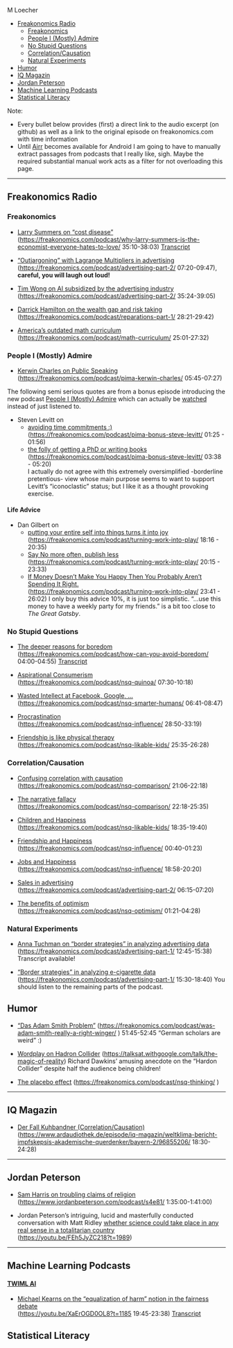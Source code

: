 M Loecher

- <a href="#freakonomics-radio" id="toc-freakonomics-radio">Freakonomics
  Radio</a>
  - <a href="#freakonomics" id="toc-freakonomics">Freakonomics</a>
  - <a href="#people-i-mostly-admire" id="toc-people-i-mostly-admire">People
    I (Mostly) Admire</a>
  - <a href="#no-stupid-questions" id="toc-no-stupid-questions">No Stupid
    Questions</a>
  - <a href="#correlationcausation"
    id="toc-correlationcausation">Correlation/Causation</a>
  - <a href="#natural-experiments" id="toc-natural-experiments">Natural
    Experiments</a>
- <a href="#humor" id="toc-humor">Humor</a>
- <a href="#iq-magazin" id="toc-iq-magazin">IQ Magazin</a>
- <a href="#jordan-peterson" id="toc-jordan-peterson">Jordan Peterson</a>
- <a href="#machine-learning-podcasts"
  id="toc-machine-learning-podcasts">Machine Learning Podcasts</a>
- <a href="#statistical-literacy"
  id="toc-statistical-literacy">Statistical Literacy</a>

Note:

- Every bullet below provides (first) a direct link to the audio excerpt
  (on github) as well as a link to the original episode on
  freakonomics.com with time information
- Until [Airr](https://www.airr.io/) becomes available for Android I am
  going to have to manually extract passages from podcasts that I really
  like, sigh. Maybe the required substantial manual work acts as a
  filter for not overloading this page.

------------------------------------------------------------------------

## Freakonomics Radio

### Freakonomics

- [Larry Summers on “cost disease”](/assets/podcasts/excerpts/.mp3)  
  (<https://freakonomics.com/podcast/why-larry-summers-is-the-economist-everyone-hates-to-love/>
  35:10-38:03)
  [Transcript](/assets/podcasts/transcripts/why-larry-summers-is-the-economist-everyone-hates-to-love.html)

- [“Outjargoning” with Lagrange Multipliers in
  advertising](/assets/podcasts/excerpts/vlc-record-2021-01-03-11h04m45s-Does%20Advertising%20Actually%20Work_Part%202_Digital.mp3)  
  (<https://freakonomics.com/podcast/advertising-part-2/> 07:20-09:47),
  **careful, you will laugh out loud!**

- [Tim Wong on AI subsidized by the advertising
  industry](/assets/podcasts/excerpts/vlc-record-2021-01-03-11h17m02s-Does%20Advertising%20Actually%20Work_Part%202_Digital.mp3)  
  (<https://freakonomics.com/podcast/advertising-part-2/> 35:24-39:05)

- [Darrick Hamilton on the wealth gap and risk
  taking](/assets/podcasts/excerpts/vlc-record-freak-Should-America-and-FIFA-Pay-Reparations-2821-2942.mp3)  
  (<https://freakonomics.com/podcast/reparations-part-1/> 28:21-29:42)

- [America’s outdated math
  curriculum](/assets/podcasts/excerpts/vlc-record-freak-America’s%20Math%20Curriculum%20Doesn’t%20Add%20Up-2501-2732.mp3)  
  (<https://freakonomics.com/podcast/math-curriculum/> 25:01-27:32)

### People I (Mostly) Admire

- [Kerwin Charles on Public
  Speaking](/assets/podcasts/excerpts/vlc-record-2021-01-02-15h08m18s-Kerwin%20Charles_%20“One%20Does%20Not%20Know%20Where%20an%20Insight%20Will%20Come%20From”-.mp3)  
  (<https://freakonomics.com/podcast/pima-kerwin-charles/> 05:45-07:27)

The following semi serious quotes are from a bonus episode introducing
the new podcast [People I (Mostly)
Admire](https://freakonomics.com/pima/) which can actually be
[watched](https://www.youtube.com/watch?v=vbGMWZYuCt4&feature=youtu.be)
instead of just listened to.

- Steven Levitt on
  - [avoiding time commitments
    :)](/assets/podcasts/excerpts/vlc-record-Steve%20Levitt_I'm%20Not%20as%20Childlike%20as%20I'd%20Like%20to%20Be-0125-0156.mp3)  
    (<https://freakonomics.com/podcast/pima-bonus-steve-levitt/> 01:25 -
    01:56)
  - [the folly of getting a PhD or writing
    books](/assets/podcasts/excerpts/vlc-record-Steve%20Levitt_I'm%20Not%20as%20Childlike%20as%20I'd%20Like%20to%20Be-0338-0520.mp3)  
    (<https://freakonomics.com/podcast/pima-bonus-steve-levitt/> 03:38 -
    05:20)  
    I actually do not agree with this extremely oversimplified
    -borderline pretentious- view whose main purpose seems to want to
    support Levitt’s “iconoclastic” status; but I like it as a thought
    provoking exercise.

#### Life Advice

- Dan Gilbert on
  - [putting your entire self into things turns it into
    joy](/assets/podcasts/excerpts/pima-Gilbert-Turning-Work-into-Play-1816-2035.mp3)  
    (<https://freakonomics.com/podcast/turning-work-into-play/> 18:16 -
    20:35)
  - [Say No more often, publish
    less](/assets/podcasts/excerpts/pima-Gilbert-Turning-Work-into-Play-2015-2333.mp3)  
    (<https://freakonomics.com/podcast/turning-work-into-play/> 20:15 -
    23:33)
  - [If Money Doesn’t Make You Happy Then You Probably Aren’t Spending
    It
    Right.](/assets/podcasts/excerpts/pima-Gilbert-Turning-Work-into-Play-2341-2602.mp3)  
    (<https://freakonomics.com/podcast/turning-work-into-play/> 23:41 -
    26:02) I only buy this advice 10%, it is just too simplistic. “…use
    this money to have a weekly party for my friends.” is a bit too
    close to *The Great Gatsby*.

### No Stupid Questions

- [The deeper reasons for
  boredom](https://stitcher-injected.simplecastaudio.com/fab071f4-583a-498c-a495-58f7d4c71242/episodes/74cb1c85-2447-4b58-9511-72e0d7b46a1b/audio/128/default.mp3/default.mp3_ywr3ahjkcgo_d208963988d3e504176555c052e14c9c_36667196.mp3?awCollectionId=fab071f4-583a-498c-a495-58f7d4c71242&awEpisodeId=74cb1c85-2447-4b58-9511-72e0d7b46a1b&hash_redirect=1&x-total-bytes=36667196&x-ais-classified=unclassified&listeningSessionID=0CD_382_348__d7c91a9df0722ff64865717a2d08974bc2e7d23f)  
  (<https://freakonomics.com/podcast/how-can-you-avoid-boredom/>
  04:00-04:55)
  [Transcript](/assets/podcasts/transcripts/how-can-you-avoid-boredom.html)

- [Aspirational
  Consumerism](/assets/podcasts/excerpts/vlc-record-nsq-Why%20Do%20We%20Buy%20Things%20We-will%20Never%20Use_0730-1018.mp3)  
  (<https://freakonomics.com/podcast/nsq-quinoa/> 07:30-10:18)

- [Wasted Intellect at Facebook, Google,
  …](/assets/podcasts/excerpts/vlc-record-nsq-Are%20Humans%20Smarter%20or%20Stupider%20Than%20We%20Used%20to%20Be_0641-0847.mp3)  
  (<https://freakonomics.com/podcast/nsq-smarter-humans/> 06:41-08:47)

- [Procrastination](/assets/podcasts/excerpts/vlc-record-2021-01-02-14h51m20s-How%20Much%20of%20Your%20Life%20Do%20You%20Actually%20Control_-.mp3)  
  (<https://freakonomics.com/podcast/nsq-influence/> 28:50-33:19)

- [Friendship is like physical
  therapy](/assets/podcasts/excerpts/vlc-record-2021-01-02-14h41m26s-How%20Do%20You%20Raise%20a%20“Likable”%20Kid_-.mp3)  
  (<https://freakonomics.com/podcast/nsq-likable-kids/> 25:35-26:28)

### Correlation/Causation

- [Confusing correlation with
  causation](/assets/podcasts/excerpts/vlc-record-2021-01-03-10h14m40s-How%20Can%20You%20Stop%20Comparing%20Yourself%20With%20Other%20People_-.mp3)  
  (<https://freakonomics.com/podcast/nsq-comparison/> 21:06-22:18)

- [The narrative
  fallacy](/assets/podcasts/excerpts/vlc-record-2021-01-03-10h16m07s-How%20Can%20You%20Stop%20Comparing%20Yourself%20With%20Other%20People_-.mp3)  
  (<https://freakonomics.com/podcast/nsq-comparison/> 22:18-25:35)

- [Children and
  Happiness](/assets/podcasts/excerpts/vlc-record-2021-01-02-14h36m39s-How%20Do%20You%20Raise%20a%20“Likable”%20Kid_-.mp3)  
  (<https://freakonomics.com/podcast/nsq-likable-kids/> 18:35-19:40)

- [Friendship and
  Happiness](/assets/podcasts/excerpts/vlc-record-2021-01-02-15h01m01s-How%20Much%20Do%20Your%20Friends%20Affect%20Your%20Future_-.mp3)  
  (<https://freakonomics.com/podcast/nsq-influence/> 00:40-01:23)

- [Jobs and
  Happiness](/assets/podcasts/excerpts/vlc-record-2021-01-02-15h20m23s-How%20Much%20Do%20Your%20Friends%20Affect%20Your%20Future_-.mp3)  
  (<https://freakonomics.com/podcast/nsq-influence/> 18:58-20:20)

- [Sales in
  advertising](/assets/podcasts/excerpts/vlc-record-2021-01-03-10h59m55s-Does%20Advertising%20Actually%20Work_Part%202_Digital.mp3)  
  (<https://freakonomics.com/podcast/advertising-part-2/> 06:15-07:20)

- [The benefits of
  optimism](/assets/podcasts/excerpts/vlc-record-nsq-Is%20Optimism%20a%20Luxury%20Good-0121-0428.mp3)  
  (<https://freakonomics.com/podcast/nsq-optimism/> 01:21-04:28)

### Natural Experiments

- [Anna Tuchman on “border strategies” in analyzing advertising
  data](/assets/podcasts/excerpts/vlc-record-2021-01-03-11h31m21s-Does%20Advertising%20Actually%20Work_Part%201_TV.mp3)  
  (<https://freakonomics.com/podcast/advertising-part-1/> 12:45-15:38)
  Transcript available!

- [“Border strategies” in analyzing e-cigarette
  data](/assets/podcasts/excerpts/vlc-record-2021-01-03-11h41m47s-Does%20Advertising%20Actually%20Work_Part%201_TV.mp3)  
  (<https://freakonomics.com/podcast/advertising-part-1/> 15:30-18:40)
  You should listen to the remaining parts of the podcast.

## Humor

- [“Das Adam Smith
  Problem”](/assets/podcasts/excerpts/nsq-was-adam-smith-really-a-right-winger-5145-5245.mp3)
  (<https://freakonomics.com/podcast/was-adam-smith-really-a-right-winger/>
  ) 51:45-52:45 “German scholars are weird” :)

- [Wordplay on Hadron Collider](https://youtu.be/9hDDwBEobtk?t=630)
  (<https://talksat.withgoogle.com/talk/the-magic-of-reality>) Richard
  Dawkins’ amusing anecdote on the “Hardon Collider” despite half the
  audience being children!

- [The placebo effect](/assets/podcasts/excerpts/)
  (<https://freakonomics.com/podcast/nsq-thinking/> )

------------------------------------------------------------------------

## IQ Magazin

- [Der Fall Kuhbandner
  (Correlation/Causation)](/assets/podcasts/excerpts/Der_Fall_Kuhbandner_220214_1805_IQ.mp3)  
  (<https://www.ardaudiothek.de/episode/iq-magazin/weltklima-bericht-impfskepsis-akademische-querdenker/bayern-2/96855206/>
  18:30-24:28)

------------------------------------------------------------------------

## Jordan Peterson

- [Sam Harris on troubling claims of
  religion](https://youtu.be/prt9D90BvFI?t=5700)  
  (<https://www.jordanbpeterson.com/podcast/s4e81/> 1:35:00-1:41:00)

- Jordan Peterson’s intriguing, lucid and masterfully conducted
  conversation with Matt Ridley [whether science could take place in any
  real sense in a totalitarian
  country](/assets/podcasts/excerpts/Peterson_Ridley_Totalitarian.mp3)  
  (<https://youtu.be/FEh5JyZC218?t=1989>)

------------------------------------------------------------------------

## Machine Learning Podcasts

#### [TWIML AI](https://twimlai.com/podcast/twimlai/)

- [Michael Kearns on the “equalization of harm” notion in the fairness
  debate](/assets/podcasts/excerpts/TWIML_AI_MichaelKearns_19-45_23-38.mp4)  
  (<https://youtu.be/XaErOGD0OL8?t=1185> 19:45-23:38)
  [Transcript](/assets/podcasts/transcripts/KearnsInterview.txt)

## Statistical Literacy
